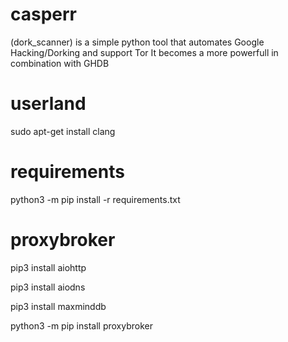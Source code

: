 # casperr
(dork_scanner) is a simple python tool that automates Google Hacking/Dorking and support Tor It becomes a more powerfull in combination with GHDB

# userland

sudo apt-get install clang 

# requirements

python3 -m pip install -r requirements.txt

# proxybroker

pip3 install aiohttp

pip3 install aiodns

pip3 install maxminddb

python3 -m pip install proxybroker

